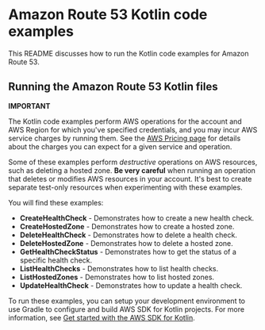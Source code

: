 # Amazon Route 53 Kotlin code examples

This README discusses how to run the Kotlin code examples for Amazon Route 53.

## Running the Amazon Route 53 Kotlin files

**IMPORTANT**

The Kotlin code examples perform AWS operations for the account and AWS Region for which you've specified credentials, and you may incur AWS service charges by running them. See the [AWS Pricing page](https://aws.amazon.com/pricing/) for details about the charges you can expect for a given service and operation.

Some of these examples perform *destructive* operations on AWS resources, such as deleting a hosted zone. **Be very careful** when running an operation that deletes or modifies AWS resources in your account. It's best to create separate test-only resources when experimenting with these examples.

You will find these examples: 

- **CreateHealthCheck** - Demonstrates how to create a new health check.
- **CreateHostedZone** - Demonstrates how to create a hosted zone.
- **DeleteHealthCheck** - Demonstrates how to delete a health check.
- **DeleteHostedZone** - Demonstrates how to delete a hosted zone.
- **GetHealthCheckStatus** - Demonstrates how to get the status of a specific health check.
- **ListHealthChecks** - Demonstrates how to list health checks.
- **ListHostedZones** - Demonstrates how to list hosted zones.
- **UpdateHealthCheck** - Demonstrates how to update a health check.

To run these examples, you can setup your development environment to use Gradle to configure and build AWS SDK for Kotlin projects. For more information, 
see [Get started with the AWS SDK for Kotlin](https://docs.aws.amazon.com/sdk-for-kotlin/latest/developer-guide/setup.html). 
